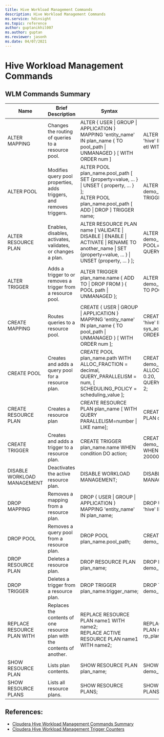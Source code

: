 ```yaml
---
title: Hive Workload Management Commands
description: Hive Workload Management Commands
ms.service: hdinsight
ms.topic: reference
author: guptanikhil007
ms.author: guptan
ms.reviewer: jasonh
ms.date: 04/07/2021
---
```

# Hive Workload Management Commands

## WLM Commands Summary

|Name |Brief Description |Syntax |Example |
|---------------------------|------------------------------------------------------------------------|----------------------------------------------------------------------------------------------------------------------------------------------------------|--------------------------------------------------------------------------------|
|ALTER MAPPING |Changes the routing of queries to a resource pool. |ALTER { USER &#124; GROUP &#124; APPLICATION } MAPPING 'entity_name' IN plan_name { TO pool_path &#124; UNMANAGED } [ WITH ORDER num ] |ALTER USER MAPPING 'hive' IN demo_plan TO etl WITH ORDER 1; |
|ALTER POOL |Modifies query pool properties, adds triggers, and removes triggers. |ALTER POOL plan_name.pool_path [ SET {property=value, ... } &#124; UNSET { property, ... } ]; <br/> ALTER POOL plan_name.pool_path [ ADD &#124; DROP ] TRIGGER name;|ALTER POOL demo_plan.default ADD TRIGGER defaultToETL; |
|ALTER RESOURCE PLAN |Enables, disables, activates, validates, or changes a plan. |ALTER RESOURCE PLAN name [ VALIDATE &#124; DISABLE &#124; ENABLE &#124; ACTIVATE &#124; RENAME TO another_name &#124; SET {property=value, ... } &#124; UNSET {property, ... } ]; |ALTER RESOURCE PLAN demo_plan SET DEFAULT POOL=etl, QUERY_PARALLELISM=3; |
|ALTER TRIGGER |Adds a trigger to or removes a trigger from a resource pool. |ALTER TRIGGER plan_name.name { ADD TO &#124; DROP FROM } { POOL path &#124; UNMANAGED }; |ALTER TRIGGER demo_plan.ETLKill ADD TO POOL etl; |
|CREATE MAPPING |Routes queries to a resource pool. |CREATE { USER &#124; GROUP &#124; APPLICATION } MAPPING 'entity_name' IN plan_name { TO pool_path &#124; UNMANAGED } [ WITH ORDER num ]; |CREATE USER MAPPING 'hive' IN demo_plan TO sys_accounts WITH ORDER 1; |
|CREATE POOL |Creates and adds a query pool for a resource plan. |CREATE POOL plan_name.path WITH ALLOC_FRACTION = decimal, QUERY_PARALLELISM = num, [ SCHEDULING_POLICY = scheduling_value ]; |CREATE POOL demo_plan.etl WITH ALLOC_FRACTION = 0.20, QUERY_PARALLELISM = 2; |
|CREATE RESOURCE PLAN |Creates a resource plan |CREATE RESOURCE PLAN plan_name [ WITH QUERY PARALLELISM=number &#124; LIKE name]; |CREATE RESOURCE PLAN demo_plan; |
|CREATE TRIGGER |Creates and adds a trigger to a resource plan. |CREATE TRIGGER plan_name.name WHEN condition DO action; |CREATE TRIGGER demo_plan.defaultToETL WHEN  ELAPSED_TIME > 20000 DO MOVE TO etl;|
|DISABLE WORKLOAD MANAGEMENT|Deactivates the active resource plan. |DISABLE WORKLOAD MANAGEMENT; |DISABLE WORKLOAD MANAGEMENT |
|DROP MAPPING |Removes a mapping from a resource plan. |DROP { USER &#124; GROUP &#124; APPLICATION } MAPPING 'entity_name' IN plan_name; |DROP USER MAPPING 'hive' IN demo_plan; |
|DROP POOL |Removes a query pool from a resource plan. |DROP POOL plan_name.pool_path; |CREATE POOL demo_plan.etl; |
|DROP RESOURCE PLAN |Deletes a resource plan. |DROP RESOURCE PLAN plan_name; |DROP RESOURCE PLAN demo_plan; |
|DROP TRIGGER |Deletes a trigger from a resource plan. |DROP TRIGGER plan_name.trigger_name; |DROP TRIGGER demo_plan.defaultToETL; |
|REPLACE RESOURCE PLAN WITH |Replaces the contents of one resource plan with the contents of another.|REPLACE RESOURCE PLAN name1 WITH name2; <br/> REPLACE ACTIVE RESOURCE PLAN name1 WITH name2; |REPLACE RESOURCE PLAN rp_plan1 WITH rp_plan2; |
|SHOW RESOURCE PLAN |Lists plan contents. |SHOW RESOURCE PLAN plan_name; |SHOW RESOURCE PLAN demo_plan; |
|SHOW RESOURCE PLANS |Lists all resource plans. |SHOW RESOURCE PLANS; |SHOW RESOURCE PLANS; |



## References:
- [Cloudera Hive Workload Management Commands Summary](https://docs.cloudera.com/HDPDocuments/HDP3/HDP-3.1.5/hive-workload-commands/content/hive_workload_management_command_summary.html)
- [Cloudera Hive Workload Management Trigger Counters](https://docs.cloudera.com/HDPDocuments/HDP3/HDP-3.1.5/hive-workload-commands/content/hive_workload_trigger_counters.html)
